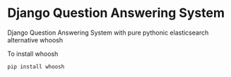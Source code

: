# Django Question Answering System


Django Question Answering System with pure pythonic elasticsearch alternative whoosh

To install whoosh
```bash
pip install whoosh
```
